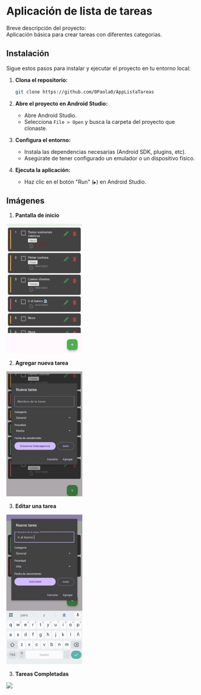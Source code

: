# Aplicación de lista de tareas

Breve descripción del proyecto:  
Aplicación básica para crear tareas con diferentes categorias.

## Instalación

Sigue estos pasos para instalar y ejecutar el proyecto en tu entorno local:

1. **Clona el repositorio:**
   ```bash
   git clone https://github.com/0Paola0/AppListaTareas
   ```

2. **Abre el proyecto en Android Studio:**
   - Abre Android Studio.
   - Selecciona `File > Open` y busca la carpeta del proyecto que clonaste.

3. **Configura el entorno:**
   - Instala las dependencias necesarias (Android SDK, plugins, etc).
   - Asegúrate de tener configurado un emulador o un dispositivo físico.

4. **Ejecuta la aplicación:**
   - Haz clic en el botón "Run" (`▶️`) en Android Studio.

## Imágenes

1. **Pantalla de inicio**

<img src="img/inicio.jpg" width="200"/>

2. **Agregar nueva tarea**
<img src="img/nueva.jpg" width="200"/>

3. **Editar una tarea**
<img src="img/editar.jpg" width="200"/>

3. **Tareas Completadas**
<img src="img/Tareas.Completadas.jpeg" width="200"/>
